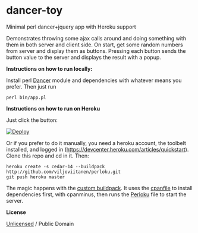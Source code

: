 dancer-toy
==========

Minimal perl dancer+jquery app with Heroku support

Demonstrates throwing some ajax calls around and doing something with them in both server and client side. On start, get some random numbers from server and display them as buttons. Pressing each button sends the button value to the server and displays the result with a popup.

**Instructions on how to run locally:**

Install perl [Dancer](http://www.perldancer.org/) module and dependencies with whatever means you prefer. Then just run

    perl bin/app.pl

**Instructions on how to run on Heroku**

Just click the button:

[![Deploy](https://www.herokucdn.com/deploy/button.png)](https://heroku.com/deploy)

Or if you prefer to do it manually,
you need a heroku account, the toolbelt installed, and logged in (https://devcenter.heroku.com/articles/quickstart). Clone this repo and cd in it. Then:

    heroku create -s cedar-14 --buildpack http://github.com/viljoviitanen/perloku.git
    git push heroku master

The magic happens with the [custom buildpack](https://github.com/viljoviitanen/perloku). It uses the [cpanfile](cpanfile) to install dependencies first, with cpanminus, then runs the [Perloku](Perloku) file to start the server.

**License**

[Unlicensed](UNLICENSE) / Public Domain
